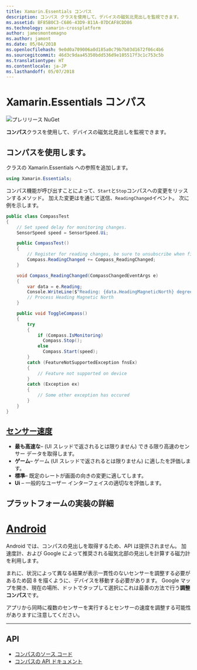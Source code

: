 ```yaml
---
title: Xamarin.Essentials コンパス
description: コンパス クラスを使用して、デバイスの磁気北見出しを監視できます。
ms.assetid: BF85B0C3-C686-43D9-811A-07DCAF8CDD86
ms.technology: xamarin-crossplatform
author: jamesmontemagno
ms.author: jamont
ms.date: 05/04/2018
ms.openlocfilehash: 9e0d0a709006a0d185a0c79b7b03d1672f06c4b6
ms.sourcegitcommit: 46d3c9daa45350bdd536d9e105517f3c1c753c5b
ms.translationtype: HT
ms.contentlocale: ja-JP
ms.lasthandoff: 05/07/2018
---
```

# <a name="xamarinessentials-compass"></a>Xamarin.Essentials コンパス

![プレリリース NuGet](~/media/shared/pre-release.png)

**コンパス**クラスを使用して、デバイスの磁気北見出しを監視できます。

## <a name="using-compass"></a>コンパスを使用します。

クラスの Xamarin.Essentials への参照を追加します。

```csharp
using Xamarin.Essentials;
```

コンパス機能が呼び出すことによって、`Start`と`Stop`コンパスへの変更をリッスンするメソッド。 加えた変更はを通じて送信、`ReadingChanged`イベント。 次に例を示します。

```csharp
public class CompassTest
{
    // Set speed delay for monitoring changes.
    SensorSpeed speed = SensorSpeed.Ui;

    public CompassTest()
    {
        // Register for reading changes, be sure to unsubscribe when finished
        Compass.ReadingChanged += Compass_ReadingChanged;
    }

    void Compass_ReadingChanged(CompassChangedEventArgs e)
    {
        var data = e.Reading;
        Console.WriteLine($"Reading: {data.HeadingMagneticNorth} degrees");
        // Process Heading Magnetic North
    }

    public void ToggleCompass()
    {
        try
        {
            if (Compass.IsMonitoring)
              Compass.Stop();
            else
              Compass.Start(speed);
        }
        catch (FeatureNotSupportedException fnsEx)
        {
            // Feature not supported on device
        }
        catch (Exception ex)
        {
            // Some other exception has occured
        }
    }
}
```

## <a name="sensor-speedxrefxamarinessentialssensorspeed"></a>[センサー速度](xref:Xamarin.Essentials.SensorSpeed)

- **最も高速な**– (UI スレッドで返されるとは限りません) できる限り高速のセンサー データを取得します。
- **ゲーム**– ゲーム (UI スレッドで返されるとは限りません) に適したを評価します。
- **標準**– 既定のレートが画面の向きの変更に適してします。
- **Ui** – 一般的なユーザー インターフェイスの適切なを評価します。

## <a name="platform-implementation-specifics"></a>プラットフォームの実装の詳細

# <a name="androidtabandroid"></a>[Android](#tab/android)

Android では、コンパスの見出しを取得するため、API は提供されません。 加速度計、および Google によって推奨される磁気北部の見出しを計算する磁力計を利用します。 

まれに、状況によって異なる結果が表示一貫性のないセンサーを調整する必要があるため図 8 を描くように、デバイスを移動する必要があります。 Google マップを開き、現在の場所、ドットでタップして選択にこれは最善の方法で行う**調整コンパス**です。

アプリから同時に複数のセンサーを実行するとセンサーの速度を調整する可能性がありますに注意してください。

--------------

## <a name="api"></a>API

- [コンパスのソース コード](https://github.com/xamarin/Essentials/tree/master/Essentials/Compass)
- [コンパスの API ドキュメント](xref:Xamarin.Essentials.Compass)
